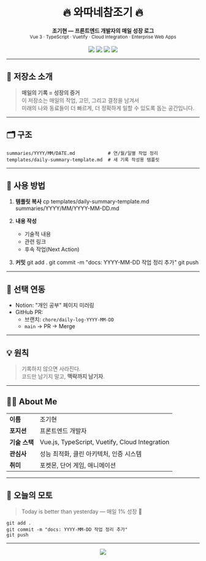<h1 align="center">🔥 와따네참조기 🔥</h1>

<p align="center">
  <b>조기현 — 프론트엔드 개발자의 매일 성장 로그</b><br/>
  <sub>Vue 3 · TypeScript · Vuetify · Cloud Integration · Enterprise Web Apps</sub><br/><br/>
  <img src="https://img.shields.io/badge/Vue.js-3.x-42B883?style=flat-square&logo=vuedotjs&logoColor=white"/>
  <img src="https://img.shields.io/badge/TypeScript-5.x-3178C6?style=flat-square&logo=typescript&logoColor=white"/>
  <img src="https://img.shields.io/badge/Vuetify-3.x-1867C0?style=flat-square&logo=vuetify&logoColor=white"/>
  <img src="https://img.shields.io/badge/TIL-Daily-10B981?style=flat-square&logo=bookstack&logoColor=white"/>
</p>

---

## 📂 저장소 소개
> **매일의 기록 = 성장의 증거**  
이 저장소는 매일의 작업, 고민, 그리고 결정을 남겨서  
미래의 나와 동료들이 더 빠르게, 더 정확하게 일할 수 있도록 돕는 공간입니다.

---

## 🗂 구조
    summaries/YYYY/MM/DATE.md            # 연/월/일별 작업 정리
    templates/daily-summary-template.md  # 새 기록 작성용 템플릿

---

## 📝 사용 방법
1. **템플릿 복사**
    cp templates/daily-summary-template.md summaries/YYYY/MM/YYYY-MM-DD.md

2. **내용 작성**
   - 기술적 내용  
   - 관련 링크  
   - 후속 작업(Next Action)

3. **커밋**
    git add .
    git commit -m "docs: YYYY-MM-DD 작업 정리 추가"
    git push

---

## 🔄 선택 연동
- Notion: "개인 공부" 페이지 미러링  
- GitHub PR:  
  - 브랜치: `chore/daily-log-YYYY-MM-DD`  
  - `main` → PR → Merge

---

## 💡 원칙
> 기록하지 않으면 사라진다.  
> 코드만 남기지 말고, **맥락까지 남기자**.

---

## 👨‍💻 About Me
|  |  |
| --- | --- |
| **이름** | 조기현 |
| **포지션** | 프론트엔드 개발자 |
| **기술 스택** | Vue.js, TypeScript, Vuetify, Cloud Integration |
| **관심사** | 성능 최적화, 클린 아키텍처, 인증 시스템 |
| **취미** | 포켓몬, 단어 게임, 애니메이션 |

---

## 🎯 오늘의 모토
> Today is better than yesterday — 매일 1% 성장 🚀

    git add .
    git commit -m "docs: YYYY-MM-DD 작업 정리 추가"
    git push

---

<p align="center">
  <img src="https://capsule-render.vercel.app/api?type=waving&color=42B883&height=120&section=footer"/>
</p>
